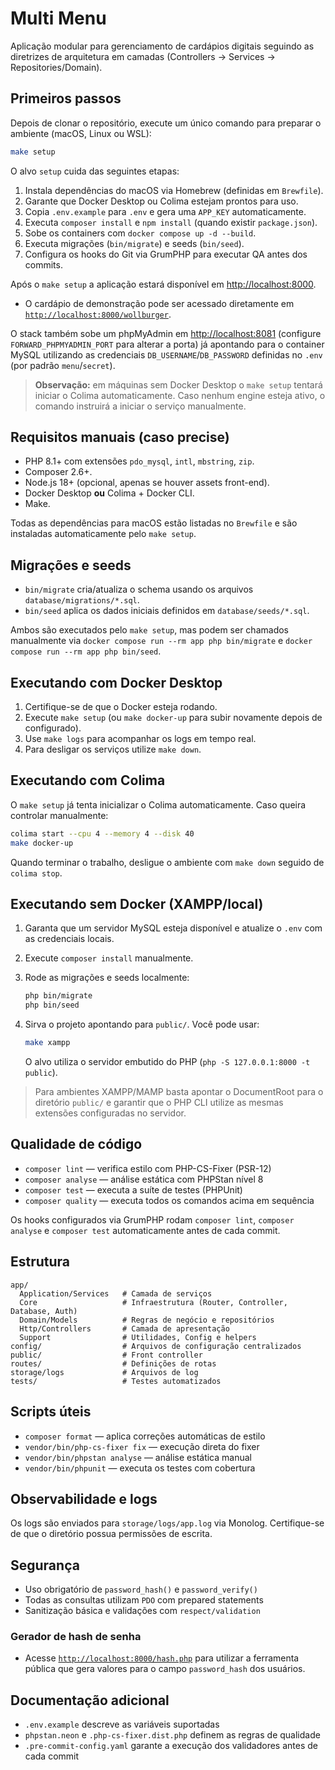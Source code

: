 # Multi Menu

Aplicação modular para gerenciamento de cardápios digitais seguindo as diretrizes de arquitetura em camadas (Controllers → Services → Repositories/Domain).

## Primeiros passos

Depois de clonar o repositório, execute um único comando para preparar o ambiente (macOS, Linux ou WSL):

```bash
make setup
```

O alvo `setup` cuida das seguintes etapas:

1. Instala dependências do macOS via Homebrew (definidas em `Brewfile`).
2. Garante que Docker Desktop ou Colima estejam prontos para uso.
3. Copia `.env.example` para `.env` e gera uma `APP_KEY` automaticamente.
4. Executa `composer install` e `npm install` (quando existir `package.json`).
5. Sobe os containers com `docker compose up -d --build`.
6. Executa migrações (`bin/migrate`) e seeds (`bin/seed`).
7. Configura os hooks do Git via GrumPHP para executar QA antes dos commits.

Após o `make setup` a aplicação estará disponível em [http://localhost:8000](http://localhost:8000).

- O cardápio de demonstração pode ser acessado diretamente em [`http://localhost:8000/wollburger`](http://localhost:8000/wollburger).

O stack também sobe um phpMyAdmin em [http://localhost:8081](http://localhost:8081) (configure `FORWARD_PHPMYADMIN_PORT` para alterar a porta) já apontando para o container MySQL utilizando as credenciais `DB_USERNAME`/`DB_PASSWORD` definidas no `.env` (por padrão `menu`/`secret`).

> **Observação:** em máquinas sem Docker Desktop o `make setup` tentará iniciar o Colima automaticamente. Caso nenhum engine esteja ativo, o comando instruirá a iniciar o serviço manualmente.

## Requisitos manuais (caso precise)

- PHP 8.1+ com extensões `pdo_mysql`, `intl`, `mbstring`, `zip`.
- Composer 2.6+.
- Node.js 18+ (opcional, apenas se houver assets front-end).
- Docker Desktop **ou** Colima + Docker CLI.
- Make.

Todas as dependências para macOS estão listadas no `Brewfile` e são instaladas automaticamente pelo `make setup`.

## Migrações e seeds

- `bin/migrate` cria/atualiza o schema usando os arquivos `database/migrations/*.sql`.
- `bin/seed` aplica os dados iniciais definidos em `database/seeds/*.sql`.

Ambos são executados pelo `make setup`, mas podem ser chamados manualmente via `docker compose run --rm app php bin/migrate` e `docker compose run --rm app php bin/seed`.

## Executando com Docker Desktop

1. Certifique-se de que o Docker esteja rodando.
2. Execute `make setup` (ou `make docker-up` para subir novamente depois de configurado).
3. Use `make logs` para acompanhar os logs em tempo real.
4. Para desligar os serviços utilize `make down`.

## Executando com Colima

O `make setup` já tenta inicializar o Colima automaticamente. Caso queira controlar manualmente:

```bash
colima start --cpu 4 --memory 4 --disk 40
make docker-up
```

Quando terminar o trabalho, desligue o ambiente com `make down` seguido de `colima stop`.

## Executando sem Docker (XAMPP/local)

1. Garanta que um servidor MySQL esteja disponível e atualize o `.env` com as credenciais locais.
2. Execute `composer install` manualmente.
3. Rode as migrações e seeds localmente:

   ```bash
   php bin/migrate
   php bin/seed
   ```

4. Sirva o projeto apontando para `public/`. Você pode usar:

   ```bash
   make xampp
   ```

   O alvo utiliza o servidor embutido do PHP (`php -S 127.0.0.1:8000 -t public`).

> Para ambientes XAMPP/MAMP basta apontar o DocumentRoot para o diretório `public/` e garantir que o PHP CLI utilize as mesmas extensões configuradas no servidor.


## Qualidade de código

- `composer lint` — verifica estilo com PHP-CS-Fixer (PSR-12)
- `composer analyse` — análise estática com PHPStan nível 8
- `composer test` — executa a suíte de testes (PHPUnit)
- `composer quality` — executa todos os comandos acima em sequência

Os hooks configurados via GrumPHP rodam `composer lint`, `composer analyse` e `composer test` automaticamente antes de cada commit.
## Estrutura

```
app/
  Application/Services   # Camada de serviços
  Core                   # Infraestrutura (Router, Controller, Database, Auth)
  Domain/Models          # Regras de negócio e repositórios
  Http/Controllers       # Camada de apresentação
  Support                # Utilidades, Config e helpers
config/                  # Arquivos de configuração centralizados
public/                  # Front controller
routes/                  # Definições de rotas
storage/logs             # Arquivos de log
tests/                   # Testes automatizados
```

## Scripts úteis

- `composer format` — aplica correções automáticas de estilo
- `vendor/bin/php-cs-fixer fix` — execução direta do fixer
- `vendor/bin/phpstan analyse` — análise estática manual
- `vendor/bin/phpunit` — executa os testes com cobertura

## Observabilidade e logs

Os logs são enviados para `storage/logs/app.log` via Monolog. Certifique-se de que o diretório possua permissões de escrita.

## Segurança

- Uso obrigatório de `password_hash()` e `password_verify()`
- Todas as consultas utilizam `PDO` com prepared statements
- Sanitização básica e validações com `respect/validation`

### Gerador de hash de senha

- Acesse [`http://localhost:8000/hash.php`](http://localhost:8000/hash.php) para utilizar a ferramenta pública que gera valores para o campo `password_hash` dos usuários.


## Documentação adicional

- `.env.example` descreve as variáveis suportadas
- `phpstan.neon` e `.php-cs-fixer.dist.php` definem as regras de qualidade
- `.pre-commit-config.yaml` garante a execução dos validadores antes de cada commit
